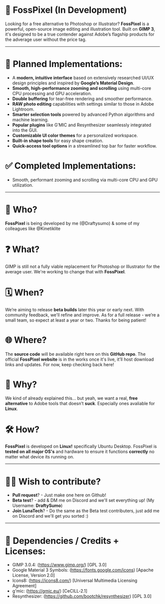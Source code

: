 # 🎨 FossPixel (In Development)

Looking for a free alternative to Photoshop or Illustrator? **FossPixel** is a powerful, open-source image editing and illustration tool. Built on **GIMP 3**, it's designed to be a true contender against Adobe’s flagship products for the adverage user without the price tag.

---

# 🔧 Planned Implementations:

* A **modern, intuitive interface** based on extensively researched UI/UX design principles and inspired by **Google’s Material Design**.
* **Smooth, high-performance zooming and scrolling** using multi-core CPU processing and GPU acceleration.
* **Double buffering** for tear-free rendering and smoother performance.
* **RAW photo editing** capabilities with settings similar to those in Adobe Lightroom.
* **Smarter selection tools** powered by advanced Python algorithms and machine learning.
* **Popular plugins** like G’MIC and Resynthesizer seamlessly integrated into the GUI.
* **Customizable UI color themes** for a personalized workspace.
* **Built-in shape tools** for easy shape creation.
* **Quick-access tool options** in a streamlined top bar for faster workflow.

# ✅ Completed Implementations:

* Smooth, performant zooming and scrolling via multi-core CPU and GPU utilization.

---

# 👤 Who?

**FossPixel** is being developed by me (@Draftysumo) & some of my colleagues like @Kinetiklite

# ❓ What?

GIMP is still not a fully viable replacement for Photoshop or Illustrator for the average user. We're working to change that with **FossPixel**.

# 🗓️ When?

We’re aiming to release **beta builds** later this year or early next. With community feedback, we'll refine and improve. As for a full release - we’re a small team, so expect at least a year or two. Thanks for being patient!

# 🌐 Where?

The **source code** will be available right here on this **GitHub repo**. The official **FossPixel website** is in the works once it's live, it’ll host download links and updates. For now, keep checking back here!

# 🤔 Why?

We kind of already explained this… but yeah, we want a real, **free alternative** to Adobe tools that doesn’t **suck**. Especially ones avaliable for **Linux**.

# 🛠️ How?

**FossPixel** is developed on **Linux!** specifically Ubuntu Desktop. FossPixel is **tested on all major OS's** and hardware to ensure it functions **correctly** no matter what device its running on.

---

# 👷‍♂️ Wish to contribute?

- **Pull request**? - Just make one here on Github!
- **Beta test**? - add & DM me on Discord and we'll set everything up! (My Username: **DraftySumo**)
- **Join LunaTech**? - Do the same as the Beta test contributers, just add me on Discord and we'll get you sorted :)

---
# 💪 Dependencies / Credits + Licenses:
- GIMP 3.0.4: (https://www.gimp.org/) [GPL 3.0]
- Google Material 3 Symbols: (https://fonts.google.com/icons) [Apache License, Version 2.0]
- Icons8: (https://icons8.com/) [Universal Multimedia Licensing Agreement]
- g'mic: (https://gmic.eu/) [CeCILL‑2.1]
- Resynthesizer: (https://github.com/bootchk/resynthesizer) [GPL 3.0]
